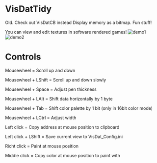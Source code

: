 # VisDatTidy
Old. Check out VisDatCB instead
Display memory as a bitmap. Fun stuff!

You can view and edit textures in software rendered games!
![demo1](https://user-images.githubusercontent.com/20112053/82209379-78e32c80-990d-11ea-95a3-0ac42013eac8.png)
![demo2](https://user-images.githubusercontent.com/20112053/82209411-8698b200-990d-11ea-8e7e-003084b4f52f.png)


# Controls
Mousewheel          = Scroll up and down

Mousewheel + LShift = Scroll up and down slowly

Mousewheel + Space  = Adjust pen thickness

Mousewheel + LAlt   = Shift data horizontally by 1 byte

Mousewheel + Tab    = Shift color palette by 1 bit (only in 16bit color mode)

Mousewheel + LCtrl  = Adjust width


Left click          = Copy address at mouse position to clipboard

Left click + LShift = Save current view to VisDat_Config.ini

Richt click         = Paint at mouse position

Middle click        = Copy color at mouse position to paint with




